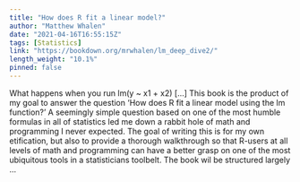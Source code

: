 ```yaml
---
title: "How does R fit a linear model?"
author: "Matthew Whalen"
date: "2021-04-16T16:55:15Z"
tags: [Statistics]
link: "https://bookdown.org/mrwhalen/lm_deep_dive2/"
length_weight: "10.1%"
pinned: false
---
```


What happens when you run lm(y ~ x1 + x2) [...] This book is the product of my goal to answer the question ‘How does R fit a linear model using the lm function?’ A seemingly simple question based on one of the most humble formulas in all of statistics led me down a rabbit hole of math and programming I never expected. The goal of writing this is for my own etification, but also to provide a thorough walkthrough so that R-users at all levels of math and programming can have a better grasp on one of the most ubiquitous tools in a statisticians toolbelt. The book wil be structured largely ...
